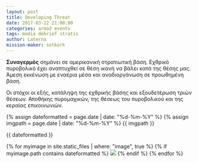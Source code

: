 ```yaml
---
layout: post
title: Developing Threat
date: 2017-03-22 21:00:00
categories: arma3 events
tags: media debrief stratis
author: Laterna
mission-maker: sotkork
---
```



**Συναγερμός** σημάνει σε αμερικανική στρατιωτική βάση. Εχθρικό πυροβολικό έχει αναπτυχθεί σε θέση ικανή να βάλει κατά της θέσης μας. Άμεση εκκένωση με εναέρια μέσα και αναδιοργάνωση σε προωθημένη βάση. 

Οι στόχοι οι εξής, κατάληψη της εχθρικής βάσης και εξουδετέρωση τριών θέσεων. Αποθήκης πυρομαχικών, της θέσεως του πυροβολικού και της κεραίας επικοινωνιών.

{% assign dateformatted = page.date | date: "%d-%m-%Y" %}
{% assign imgpath =   page.date | date: "%d-%m-%Y" %}
{{ imgpath }}

{{ dateformatted }}

<div>
{% for myimage in site.static_files | where: "image", true %}
  {% if myimage.path contains  dateformatted %}
    <img class="screenshot ingame" src="{{ site.url }}{{ myimage.path }}">
  {% endif %}
{% endfor %}
</div>